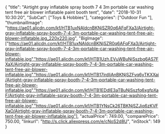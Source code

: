 {
	"title": "Airtight gray inflatable spray booth 7 4 3m portable car washing tent free air blower inflatable paint booth tent",
	"date": "2018-10-31 10:30:20",
	"SubCat": ["Toys & Hobbies"],
	"categories": ["Outdoor Fun "],
	"thumbnailImage": "https://ae01.alicdn.com/kf/HTB1uxNAldcnBKNjSZR0q6AFqFXa3/Airtight-gray-inflatable-spray-booth-7-4-3m-portable-car-washing-tent-free-air-blower-inflatable.jpg_220x220.jpg",
	"BigImage": ["https://ae01.alicdn.com/kf/HTB1uxNAldcnBKNjSZR0q6AFqFXa3/Airtight-gray-inflatable-spray-booth-7-4-3m-portable-car-washing-tent-free-air-blower-inflatable.jpg","https://ae01.alicdn.com/kf/HTB1Uzh.EVuWBuNjSszbq6AS7FXaX/Airtight-gray-inflatable-spray-booth-7-4-3m-portable-car-washing-tent-free-air-blower-inflatable.jpg","https://ae01.alicdn.com/kf/HTB17irdliAnBKNjSZFvq6yTKXXai/Airtight-gray-inflatable-spray-booth-7-4-3m-portable-car-washing-tent-free-air-blower-inflatable.jpg","https://ae01.alicdn.com/kf/HTB1EDdlE3aTBuNjSszfq6xgfpXaF/Airtight-gray-inflatable-spray-booth-7-4-3m-portable-car-washing-tent-free-air-blower-inflatable.jpg","https://ae01.alicdn.com/kf/HTB1YNsCk26TBKNjSZJiq6zKVFXaO/Airtight-gray-inflatable-spray-booth-7-4-3m-portable-car-washing-tent-free-air-blower-inflatable.jpg"],
	"actualPrice": 749.00,
	"comparePrice": 750.00,
	"linkurl": "http://s.click.aliexpress.com/e/cNoS2d8U",
	"inStock": 149
}
